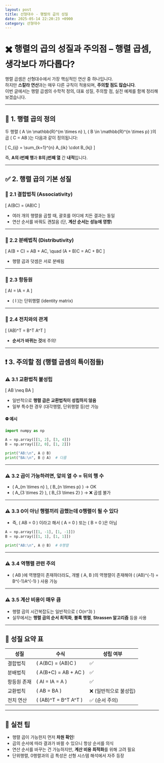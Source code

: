 ```yaml
---
layout: post
title: 선형대수 - 행렬의 곱의 성질
date: 2025-05-14 22:20:23 +0900
category: 선형대수
---
```

# ✖️ 행렬의 곱의 성질과 주의점 – 행렬 곱셈, 생각보다 까다롭다?

행렬 곱셈은 선형대수에서 가장 핵심적인 연산 중 하나입니다.  
하지만 **스칼라 연산**과는 매우 다른 규칙이 적용되며, **주의할 점도 많습니다**.  
이번 글에서는 행렬 곱셈의 수학적 정의, 대표 성질, 주의할 점, 실전 예제를 함께 정리해보겠습니다.

---

## 🧮 1. 행렬 곱의 정의

두 행렬 \( A \in \mathbb{R}^{m \times n} \), \( B \in \mathbb{R}^{n \times p} \)의 곱 \( C = AB \)는 다음과 같이 정의됩니다:

\[
C_{ij} = \sum_{k=1}^{n} A_{ik} \cdot B_{kj}
\]

즉, **A의 i번째 행**과 **B의 j번째 열** 간 **내적**입니다.

---

## ✅ 2. 행렬 곱의 기본 성질

### 📌 2.1 결합법칙 (Associativity)

\[
A(BC) = (AB)C
\]

- 여러 개의 행렬을 곱할 때, 괄호를 어디에 치든 결과는 동일
- 연산 순서를 바꿔도 괜찮음 (단, **계산 순서는 성능에 영향**)

---

### 📌 2.2 분배법칙 (Distributivity)

\[
A(B + C) = AB + AC, \quad (A + B)C = AC + BC
\]

- 행렬 곱과 덧셈은 서로 분배됨

---

### 📌 2.3 항등원

\[
AI = IA = A
\]

- \( I \)는 단위행렬 (identity matrix)

---

### 📌 2.4 전치와의 관계

\[
(AB)^T = B^T A^T
\]

- **순서가 바뀌는 것**에 주의!

---

## ❗ 3. 주의할 점 (행렬 곱셈의 특이점들)

### ⚠️ 3.1 교환법칙 불성립

\[
AB \neq BA
\]

- 일반적으로 **행렬 곱은 교환법칙이 성립하지 않음**
- 일부 특수한 경우 (대각행렬, 단위행렬 등)만 가능

#### ⛔ 예시

```python
import numpy as np

A = np.array([[1, 2], [3, 4]])
B = np.array([[2, 0], [1, 2]])

print("AB:\n", A @ B)
print("BA:\n", B @ A)  # 다름
```

---

### ⚠️ 3.2 곱이 가능하려면, 앞의 열 수 = 뒤의 행 수

- \( A_{m \times n} \), \( B_{n \times p} \) → OK
- \( A_{3 \times 2} \), \( B_{3 \times 2} \) → ❌ 곱셈 불가

---

### ⚠️ 3.3 0이 아닌 행렬끼리 곱했는데 0행렬이 될 수 있다

- 즉, \( AB = 0 \) 이라고 해서 \( A = 0 \) 또는 \( B = 0 \)은 아님

```python
A = np.array([[1, -1], [1, -1]])
B = np.array([[1, 1], [1, 1]])

print("AB:\n", A @ B)  # 0행렬
```

---

### ⚠️ 3.4 역행렬 관련 주의

- \( AB \)에 역행렬이 존재하더라도, 개별 \( A, B \)의 역행렬이 존재해야 \( (AB)^{-1} = B^{-1}A^{-1} \) 사용 가능

---

### ⚠️ 3.5 계산 비용이 매우 큼

- 행렬 곱의 시간복잡도는 일반적으로 \( O(n^3) \)
- 실무에서는 **행렬 곱의 순서 최적화**, **블록 행렬**, **Strassen 알고리즘** 등을 사용

---

## 🧾 성질 요약 표

| 성질 | 수식 | 성립 여부 |
|------|------|------------|
| 결합법칙 | \( A(BC) = (AB)C \) | ✅ |
| 분배법칙 | \( A(B+C) = AB + AC \) | ✅ |
| 항등원 존재 | \( AI = IA = A \) | ✅ |
| 교환법칙 | \( AB = BA \) | ❌ (일반적으로 불성립) |
| 전치 연산 | \( (AB)^T = B^T A^T \) | ✅ (순서 주의) |

---

## 📌 실전 팁

- 행렬 곱이 가능한지 먼저 **차원 확인**!
- 곱의 순서에 따라 결과가 바뀔 수 있으니 항상 순서를 의식
- 연산 순서를 바꾸는 건 가능하지만, **계산 비용 최적화**를 위해 고려 필요
- 단위행렬, 0행렬과의 곱 특성은 선형 시스템 해석에서 자주 등장